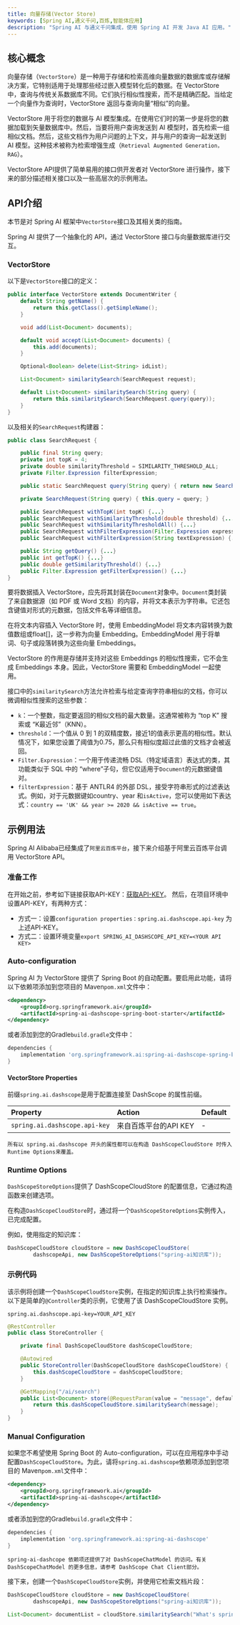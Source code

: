 ```yaml
---
title: 向量存储(Vector Store)
keywords: [Spring AI,通义千问,百炼,智能体应用]
description: "Spring AI 与通义千问集成，使用 Spring AI 开发 Java AI 应用。"
---
```


## 核心概念
向量存储（`VectorStore`）是一种用于存储和检索高维向量数据的数据库或存储解决方案，它特别适用于处理那些经过嵌入模型转化后的数据。在 VectorStore 中，查询与传统关系数据库不同。它们执行相似性搜索，而不是精确匹配。当给定一个向量作为查询时，VectorStore 返回与查询向量“相似”的向量。

VectorStore 用于将您的数据与 AI 模型集成。在使用它们时的第一步是将您的数据加载到矢量数据库中。然后，当要将用户查询发送到 AI 模型时，首先检索一组相似文档。然后，这些文档作为用户问题的上下文，并与用户的查询一起发送到 AI 模型。这种技术被称为检索增强生成（`Retrieval Augmented Generation，RAG`）。

VectorStore API提供了简单易用的接口供开发者对 VectorStore 进行操作，接下来的部分描述相关接口以及一些高层次的示例用法。

## API介绍
本节是对 Spring AI 框架中`VectorStore`接口及其相关类的指南。

Spring AI 提供了一个抽象化的 API，通过 VectorStore 接口与向量数据库进行交互。
### VectorStore
以下是`VectorStore`接口的定义：
```java
public interface VectorStore extends DocumentWriter {
    default String getName() {
        return this.getClass().getSimpleName();
    }

    void add(List<Document> documents);

    default void accept(List<Document> documents) {
        this.add(documents);
    }

    Optional<Boolean> delete(List<String> idList);

    List<Document> similaritySearch(SearchRequest request);

    default List<Document> similaritySearch(String query) {
        return this.similaritySearch(SearchRequest.query(query));
    }
}
```
以及相关的`SearchRequest`构建器：
```java
public class SearchRequest {

    public final String query;
    private int topK = 4;
    private double similarityThreshold = SIMILARITY_THRESHOLD_ALL;
    private Filter.Expression filterExpression;

    public static SearchRequest query(String query) { return new SearchRequest(query); }

    private SearchRequest(String query) { this.query = query; }

    public SearchRequest withTopK(int topK) {...}
    public SearchRequest withSimilarityThreshold(double threshold) {...}
    public SearchRequest withSimilarityThresholdAll() {...}
    public SearchRequest withFilterExpression(Filter.Expression expression) {...}
    public SearchRequest withFilterExpression(String textExpression) {...}

    public String getQuery() {...}
    public int getTopK() {...}
    public double getSimilarityThreshold() {...}
    public Filter.Expression getFilterExpression() {...}
}
```

要将数据插入 VectorStore，应先将其封装在`Document`对象中。`Document`类封装了来自数据源（如 PDF 或 Word 文档）的内容，并将文本表示为字符串。它还包含键值对形式的元数据，包括文件名等详细信息。

在将文本内容插入 VectorStore 时，使用 EmbeddingModel 将文本内容转换为数值数组或float[]，这一步称为向量 Embedding。EmbeddingModel 用于将单词、句子或段落转换为这些向量 Embeddings。

VectorStore 的作用是存储并支持对这些 Embeddings 的相似性搜索，它不会生成 Embeddings 本身。因此，VectorStore 需要和 EmbeddingModel 一起使用。

接口中的`similaritySearch`方法允许检索与给定查询字符串相似的文档，你可以微调相似性搜索的这些参数：
- `k`：一个整数，指定要返回的相似文档的最大数量。这通常被称为 “top K” 搜索或 “K最近邻”（KNN）。
- `threshold`：一个值从 0 到 1 的双精度数，接近1的值表示更高的相似性。默认情况下，如果您设置了阈值为0.75，那么只有相似度超过此值的文档才会被返回。
- `Filter.Expression`：一个用于传递流畅 DSL（特定域语言）表达式的类，其功能类似于 SQL 中的 “where”子句，但它仅适用于`Document`的元数据键值对。
- `filterExpression`：基于 ANTLR4 的外部 DSL，接受字符串形式的过滤表达式。例如，对于元数据键如country、year 和`isActive`，您可以使用如下表达式：`country == 'UK' && year >= 2020 && isActive == true`。

## 示例用法
Spring AI Alibaba已经集成了`阿里云百炼平台`，接下来介绍基于阿里云百炼平台调用 VectorStore API。
### 准备工作
在开始之前，参考如下链接获取API-KEY：[获取API-KEY](https://help.aliyun.com/zh/model-studio/developer-reference/get-api-key)。
然后，在项目环境中设置API-KEY，有两种方式：

- 方式一：设置`configuration properties：spring.ai.dashscope.api-key` 为上述API-KEY。
- 方式二：设置环境变量`export SPRING_AI_DASHSCOPE_API_KEY=<YOUR API  KEY>`
### Auto-configuration
Spring AI 为 VectorStore 提供了 Spring Boot 的自动配置。要启用此功能，请将以下依赖项添加到您项目的 Maven`pom.xml`文件中：
```xml
<dependency>
    <groupId>org.springframework.ai</groupId>
    <artifactId>spring-ai-dashscope-spring-boot-starter</artifactId>
</dependency>
```
或者添加到您的Gradle`build.gradle`文件中：
```gradle
dependencies {
    implementation 'org.springframework.ai:spring-ai-dashscope-spring-boot-starter'
}
```

#### VectorStore Properties
前缀`spring.ai.dashscope`是用于配置连接至 DashScope 的属性前缀。

| Property                       | Action          | Default |
|:-------------------------------|:----------------|---------|
| `spring.ai.dashscope.api-key`  | 来自百炼平台的API KEY  | -       |

```tips
所有以 spring.ai.dashscope 开头的属性都可以在构造 DashScopeCloudStore 时传入Runtime Options来覆盖。
```

### Runtime Options
`DashScopeStoreOptions`提供了 DashScopeCloudStore 的配置信息，它通过构造函数来创建选项。

在构造`DashScopeCloudStore`时，通过将一个`DashScopeStoreOptions`实例传入，已完成配置。

例如，使用指定的知识库：
```java
DashScopeCloudStore cloudStore = new DashScopeCloudStore(
        dashscopeApi, new DashScopeStoreOptions("spring-ai知识库"));
```
### 示例代码
该示例将创建一个`DashScopeCloudStore`实例，在指定的知识库上执行检索操作。以下是简单的`@Controller`类的示例，它使用了该 DashScopeCloudStore 实例。
```properties
spring.ai.dashscope.api-key=YOUR_API_KEY
```
```java
@RestController
public class StoreController {

    private final DashScopeCloudStore dashScopeCloudStore;

    @Autowired
    public StoreController(DashScopeCloudStore dashScopeCloudStore) {
        this.dashScopeCloudStore = dashScopeCloudStore;
    }

    @GetMapping("/ai/search")
    public List<Document> store(@RequestParam(value = "message", defaultValue = "What's spring ai") String message) {
        return this.dashScopeCloudStore.similaritySearch(message);
    }
}
```
### Manual Configuration
如果您不希望使用 Spring Boot 的 Auto-configuration，可以在应用程序中手动配置`DashScopeCloudStore`。为此，请将`spring.ai.dashscope`依赖项添加到您项目的 Maven`pom.xml`文件中：
```xml
<dependency>
    <groupId>org.springframework.ai</groupId>
    <artifactId>spring-ai-dashscope</artifactId>
</dependency>
```

或者添加到您的Gradle`build.gradle`文件中：
```gradle
dependencies {
    implementation 'org.springframework.ai:spring-ai-dashscope'
}
```
```note
spring-ai-dashcope 依赖项还提供了对 DashScopeChatModel 的访问。有关 DashScopeChatModel 的更多信息，请参考 DashScope Chat Client部分。
```

接下来，创建一个`DashScopeCloudStore`实例，并使用它检索文档片段：
```java
DashScopeCloudStore cloudStore = new DashScopeCloudStore(
        dashscopeApi, new DashScopeStoreOptions("spring-ai知识库"));

List<Document> documentList = cloudStore.similaritySearch("What's spring ai");
```